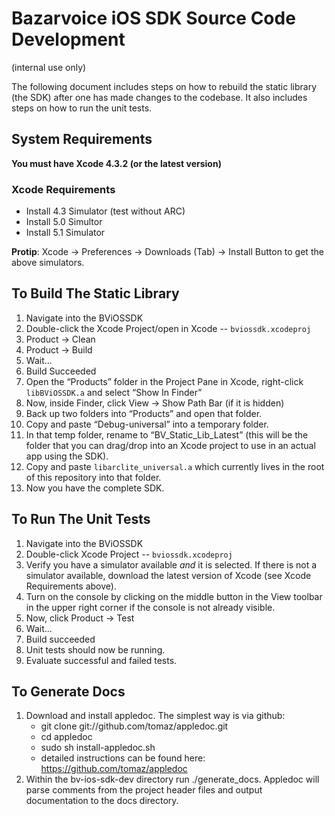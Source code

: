 Bazarvoice iOS SDK Source Code Development 
=

(internal use only)


The following document includes steps on how to rebuild the static library (the SDK) after one has made changes to the codebase.  It also includes steps on how to run the unit tests.

System Requirements
-

**You must have Xcode 4.3.2 (or the latest version)**

### Xcode Requirements

- Install 4.3 Simulator (test without ARC)
- Install 5.0 Simultor
- Install 5.1 Simulator 

**Protip**: Xcode -> Preferences -> Downloads (Tab) -> Install Button
to get the above simulators.

To Build The Static Library
-

1. Navigate into the BViOSSDK
2. Double-click the Xcode Project/open in Xcode -- ```bviossdk.xcodeproj```
3. Product -> Clean
4. Product -> Build
5. Wait...
6. Build Succeeded
7. Open the “Products” folder in the Project Pane in Xcode, right-click ```libBViOSSDK.a``` and select “Show In Finder”
8. Now, inside Finder, click View -> Show Path Bar (if it is hidden)
9. Back up two folders into “Products” and open that folder.
10. Copy and paste “Debug-universal” into a temporary folder.
11. In that temp folder, rename to “BV_Static_Lib_Latest” (this will be the folder that you can drag/drop into an Xcode project to use in an actual app using the SDK).
12. Copy and paste ```libarclite_universal.a``` which currently lives in the root of this repository into that folder.
13. Now you have the complete SDK.


To Run The Unit Tests
--

1. Navigate into the BViOSSDK
2. Double-click Xcode Project -- ```bviossdk.xcodeproj```
3. Verify you have a simulator available _and_ it is selected.  If there is not a simulator available, download the latest version of Xcode (see Xcode Requirements above).
4. Turn on the console by clicking on the middle button in the View toolbar in the upper right corner if the console is not already visible.
5. Now, click Product -> Test
6. Wait...
7. Build succeeded
8. Unit tests should now be running.
9. Evaluate successful and failed tests.


To Generate Docs
--

1. Download and install appledoc.  The simplest way is via github:
	- git clone git://github.com/tomaz/appledoc.git
	- cd appledoc
	- sudo sh install-appledoc.sh 
	- detailed instructions can be found here: https://github.com/tomaz/appledoc
2. Within the bv-ios-sdk-dev directory run ./generate_docs.  Appledoc will parse comments from the project header files and output documentation to the docs directory.
